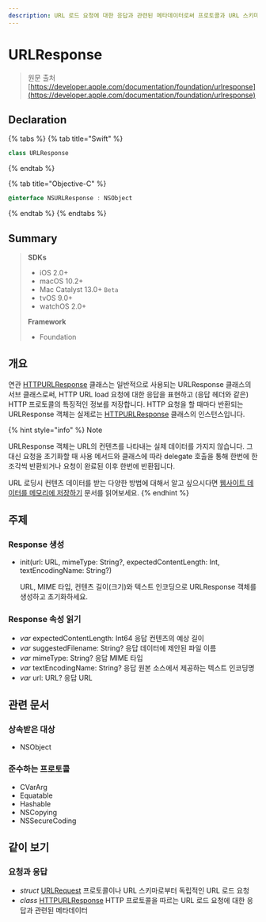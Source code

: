 ```yaml
---
description: URL 로드 요청에 대한 응답과 관련된 메타데이터로써 프로토콜과 URL 스키마로부터 독립적입니다.
---
```


# URLResponse

> 원문 출처  
> [https://developer.apple.com/documentation/foundation/urlresponse](https://developer.apple.com/documentation/foundation/urlresponse)

## Declaration

{% tabs %}
{% tab title="Swift" %}
```swift
class URLResponse
```
{% endtab %}

{% tab title="Objective-C" %}
```objectivec
@interface NSURLResponse : NSObject
```
{% endtab %}
{% endtabs %}

## Summary

> **SDKs**
>
> * iOS 2.0+
> * macOS 10.2+
> * Mac Catalyst 13.0+ `Beta`
> * tvOS 9.0+
> * watchOS 2.0+
>
> **Framework**
>
> * Foundation

## 개요

연관 [HTTPURLResponse](httpurlresponse.md) 클래스는 일반적으로 사용되는 URLResponse 클래스의 서브 클래스로써, HTTP URL load 요청에 대한 응답을 표현하고 \(응답 헤더와 같은\) HTTP 프로토콜의 특징적인 정보를 저장합니다. HTTP 요청을 할 때마다 반환되는 URLResponse 객체는 실제로는 [HTTPURLResponse](httpurlresponse.md) 클래스의 인스턴스입니다.

{% hint style="info" %}
Note

URLResponse 객체는 URL의 컨텐츠를 나타내는 실제 데이터를 가지지 않습니다. 그 대신 요청을 초기화할 때 사용 메서드와 클래스에 따라 delegate 호출을 통해 한번에 한 조각씩 반환되거나 요청이 완료된 이후 한번에 반환됩니다.

URL 로딩시 컨텐츠 데이터를 받는 다양한 방법에 대해서 알고 싶으시다면 [웹사이트 데이터를 메모리에 저장하기](fetching-website-data-into-memory.md) 문서를 읽어보세요.
{% endhint %}

## 주제

### Response 생성

* init\(url: URL, mimeType: String?, expectedContentLength: Int, textEncodingName: String?\)

  URL, MIME 타입, 컨텐츠 길이\(크기\)와 텍스트 인코딩으로 URLResponse 객체를 생성하고 초기화하세요.

### Response 속성 읽기

* _var_ expectedContentLength: Int64 응답 컨텐츠의 예상 길이
* _var_ suggestedFilename: String? 응답 데이터에 제안된 파일 이름
* _var_ mimeType: String? 응답 MIME 타입
* _var_ textEncodingName: String? 응답 원본 소스에서 제공하는 텍스트 인코딩명
* _var_ url: URL? 응답 URL

## 관련 문서

### 상속받은 대상

* NSObject

### 준수하는 프로토콜

* CVarArg
* Equatable
* Hashable
* NSCopying
* NSSecureCoding

## 같이 보기

### 요청과 응답

* _struct_ [URLRequest](urlrequest.md) 프로토콜이나 URL 스키마로부터 독립적인 URL 로드 요청
* _class_ [HTTPURLResponse](httpurlresponse.md) HTTP 프로토콜을 따르는 URL 로드 요청에 대한 응답과 관련된 메타데이터



